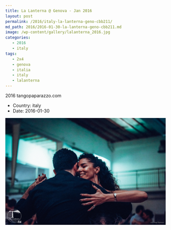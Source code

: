 ```yaml
---
title: La Lanterna @ Genova - Jan 2016
layout: post
permalink: /2016/italy-la-lanterna-geno-cbb211/
md_path: 2016/2016-01-30-la-lanterna-geno-cbb211.md
image: /wp-content/gallery/lalanterna_2016.jpg
categories:
   - 2016
   - italy
tags:
   - 2x4
   - genova
   - italia
   - italy
   - lalanterna
---
```

2016 tangopaparazzo.com

* Country: italy
* Date: 2016-01-30

![La Lanterna @ Genova - Jan 2016](/wp-content/gallery/lalanterna_2016.jpg)

